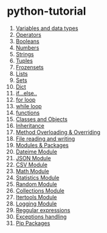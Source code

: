 # python-tutorial

1. [Variables and data types](https://github.com/AnjaneyuluBatta505/python-tutorial/tree/main/variables-data-types)
2. [Operators](https://github.com/AnjaneyuluBatta505/python-tutorial/tree/main/operators)
3. [Booleans](https://github.com/AnjaneyuluBatta505/python-tutorial/tree/main/boolean)
4. [Numbers](https://github.com/AnjaneyuluBatta505/python-tutorial/tree/main/numbers)
5. [Strings](https://github.com/AnjaneyuluBatta505/python-tutorial/tree/main/strings)
6. [Tuples](https://github.com/AnjaneyuluBatta505/python-tutorial/tree/main/tuples)
7. [Frozensets](https://github.com/AnjaneyuluBatta505/python-tutorial/tree/main/frozensets)
8. [Lists](https://github.com/AnjaneyuluBatta505/python-tutorial/tree/main/list)
9. [Sets](https://github.com/AnjaneyuluBatta505/python-tutorial/tree/main/sets)
10. [Dict](https://github.com/AnjaneyuluBatta505/python-tutorial/tree/main/dicts)
11. [if...else..](https://github.com/AnjaneyuluBatta505/python-tutorial/tree/main/if-elif-else)
12. [for loop](https://github.com/AnjaneyuluBatta505/python-tutorial/tree/main/for-loop)
13. [while loop](https://github.com/AnjaneyuluBatta505/python-tutorial/tree/main/while-loop)
14. [functions](https://github.com/AnjaneyuluBatta505/python-tutorial/tree/main/functions)
15. [Classes and Objects](https://github.com/AnjaneyuluBatta505/python-tutorial/tree/main/classes-and-objects)
16. [Inheritance](https://github.com/AnjaneyuluBatta505/python-tutorial/tree/main/inheritance)
17. [Method Overloading & Overriding](https://github.com/AnjaneyuluBatta505/python-tutorial/tree/main/method-overloading-overriding)
18. [File reading and writing](https://github.com/AnjaneyuluBatta505/python-tutorial/tree/main/file-handling)
19. [Modules & Packages](https://github.com/AnjaneyuluBatta505/python-tutorial/tree/main/modules-and-packages)
20. [Dateime Module](https://github.com/AnjaneyuluBatta505/python-tutorial/tree/main/datetime-module)
21. [JSON Module](https://github.com/AnjaneyuluBatta505/python-tutorial/tree/main/json-module)
22. [CSV Module](https://github.com/AnjaneyuluBatta505/python-tutorial/tree/main/csv-module)
23. [Math Module](https://github.com/AnjaneyuluBatta505/python-tutorial/tree/main/math-module)
24. [Statistics Module](https://github.com/AnjaneyuluBatta505/python-tutorial/tree/main/statistics-module)
25. [Random Module](https://github.com/AnjaneyuluBatta505/python-tutorial/tree/main/random-module)
26. [Collections Module](https://github.com/AnjaneyuluBatta505/python-tutorial/tree/main/collections-module)
27. [Itertools Module](https://github.com/AnjaneyuluBatta505/python-tutorial/tree/main/itertools-module)
28. [Logging Module](https://github.com/AnjaneyuluBatta505/python-tutorial/tree/main/logging-module)
29. [Reggular expressions]()
30. [Exceptions handling]()
31. [Pip Packages]()
